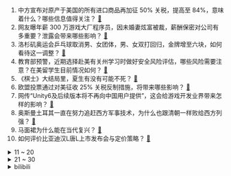 1. 中方宣布对原产于美国的所有进口商品再加征 50% 关税，提高至 84%，意味着什么？哪些信息值得关注？ [:link:](https://www.zhihu.com/question/1893377741723775811)
2. 网友曝年薪 300 万游戏大厂程序员，因未婚妻炫富被裁，薪酬保密对公司有多重要？泄露会带来哪些影响？ [:link:](https://www.zhihu.com/question/1893366717599675989)
3. 洛杉矶奥运会乒乓球取消男、女团体，男、女双打回归，金牌增至六块，如何看待这一调整？ [:link:](https://www.zhihu.com/question/1893478438192534700)
4. 教育部预警，近期选择赴美有关州学习时做好安全风险评估，哪些风险需要注意？在美留学生目前情况如何？ [:link:](https://www.zhihu.com/question/1893430802206930747)
5. 《棋士》大结局里，夏生有没有可能不死？ [:link:](https://www.zhihu.com/question/1893225719305315812)
6. 欧盟投票通过对美征收 25% 关税反制措施，将带来哪些影响？ [:link:](https://www.zhihu.com/question/1893411206561247598)
7. 网传“Unity6及后续版本将不再向中国用户提供”，这会给游戏开发业界带来怎样的影响？ [:link:](https://www.zhihu.com/question/1892687724391166242)
8. 奥斯曼土耳其一直在努力追赶西方军事技术，为什么也跟清朝一样败给西方列强？ [:link:](https://www.zhihu.com/question/314430303)
9. 马面裙为什么能在当代复兴？ [:link:](https://www.zhihu.com/question/553432503)
10. 如何评价比亚迪汉L唐L上市发布会与定价策略？ [:link:](https://www.zhihu.com/question/1893398572197708187)
<details>
<summary>11 ~ 20</summary>

11. 河北一蜜雪冰城招牌变绿色，因当地不让用红色招牌，这种要求合理吗？标志性颜色对品牌有多重要？ [:link:](https://www.zhihu.com/question/1893020431730042437)
12. 首版江苏省米其林指南即将在南京发布，这对南京及江苏餐饮业意味着什么？ [:link:](https://www.zhihu.com/question/1891170538384253061)
13. 文化和旅游部发文提示「中国游客充分评估赴美旅游风险，谨慎前往」，普通游客需要关注哪些风险？ [:link:](https://www.zhihu.com/question/1893423301625357503)
14. 路易七世为啥不故意制造意外让埃莉诺身亡，这样阿基坦公国不就是自己的了? [:link:](https://www.zhihu.com/question/1888997397650199745)
15. 网传大量「人造蛋」流入市场，是真的吗？「人造蛋」是怎么生产的？对身体有什么危害吗？ [:link:](https://www.zhihu.com/question/1890707411024724265)
16. 商务部将 12 家美国实体列入出口管制管控名单，6 家美企列入不可靠实体清单，将带来哪些影响？ [:link:](https://www.zhihu.com/question/1893379214817857630)
17. 如何评价《英雄联盟》2025愚人节大乱斗1000个骰子免费用的活动？ [:link:](https://www.zhihu.com/question/1892333145115838342)
18. 魏延的子午谷奇谋只需要向诸葛亮要几千兵马，他为什么不敢一试？ [:link:](https://www.zhihu.com/question/508715218)
19. 有哪些地道的老济南鲁菜值得推荐？ [:link:](https://www.zhihu.com/question/1890720212212503939)
20. 「治愈系文学」是止痛药还是维生素？ [:link:](https://www.zhihu.com/question/1891858384552187340)
</details>
<details>
<summary>21 ~ 30</summary>

21. 白人用中国人的方式化妆会是一种什么样的风格？ [:link:](https://www.zhihu.com/question/641480626)
22. 10 部电影定档 2025 年五一档，你最看好哪部电影？ [:link:](https://www.zhihu.com/question/1893267085657859263)
23. 男子在高速上开智能驾驶睡觉，超速行驶百公里，被记 6 分罚 400 元，过度依赖「辅助驾驶」有多危险？ [:link:](https://www.zhihu.com/question/1893333101096171226)
24. 人类的屁股为什么是两瓣？屁股和胸都是两瓣是必然的吗？ [:link:](https://www.zhihu.com/question/8877872203)
25. 研究生如何分清楚导师是压榨你还是培养你? [:link:](https://www.zhihu.com/question/1891628215891625022)
26. 如何评价 2025 年 4 月米哈游《崩坏：星穹铁道》经营小游戏「星铁☆World」？ [:link:](https://www.zhihu.com/question/1893278516289700652)
27. AI 重塑行业格局，哪些领域将成为新顶流？ [:link:](https://www.zhihu.com/question/1892862409535906965)
28. 中国石油、石化、能建、中航工业等多家央企密集宣布回购增持，释放哪些信号？带来哪些影响？ [:link:](https://www.zhihu.com/question/1892928064830284108)
29. 4 月 8 日 CBA 季后赛，上海男篮加时险胜广东，哈维三分绝杀，如何评价本场比赛？ [:link:](https://www.zhihu.com/question/1893066250931922074)
30. 志村团藏就算是村子里的高级人物，他做了那么多大家都心知肚明的坏事，难道连个禁闭都不关吗？ [:link:](https://www.zhihu.com/question/596276374)
</details><details>
<summary>bilibili</summary>

</details>